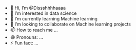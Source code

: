 - 👋 Hi, I’m @Dissshhhhaaaa
- 👀 I’m interested in data science 
- 🌱 I’m currently learning Machine learning
- 💞️ I’m looking to collaborate on Machine learning projects
- 📫 How to reach me ...
- 😄 Pronouns: ...
- ⚡ Fun fact: ...

<!---
Dissshhhhaaaa/Dissshhhhaaaa is a ✨ special ✨ repository because its `README.md` (this file) appears on your GitHub profile.
You can click the Preview link to take a look at your changes.
--->
